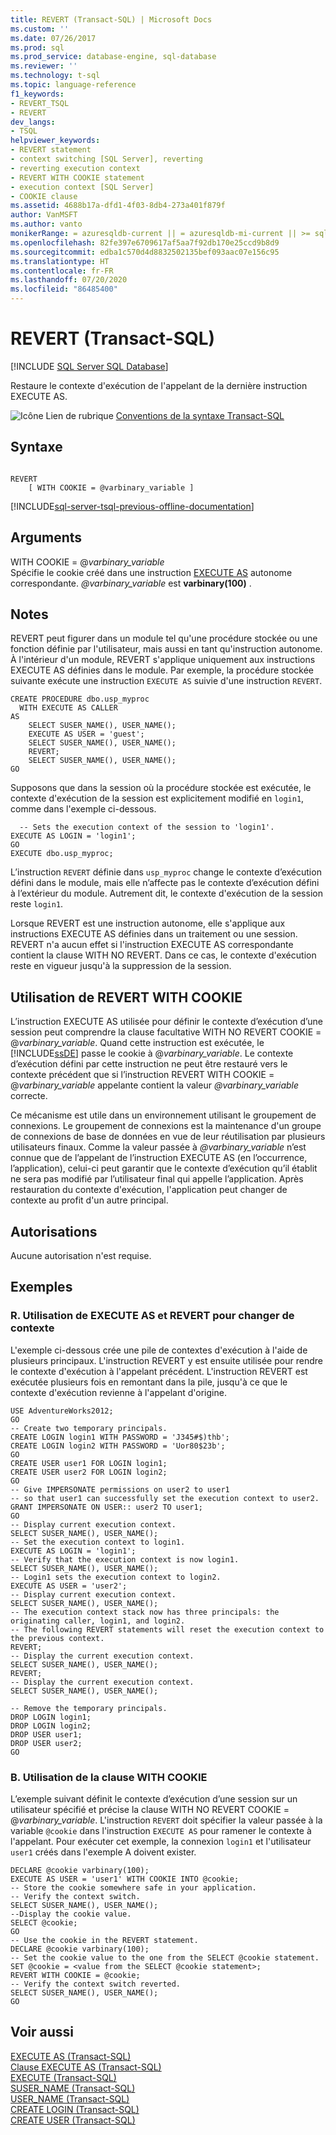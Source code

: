 ```yaml
---
title: REVERT (Transact-SQL) | Microsoft Docs
ms.custom: ''
ms.date: 07/26/2017
ms.prod: sql
ms.prod_service: database-engine, sql-database
ms.reviewer: ''
ms.technology: t-sql
ms.topic: language-reference
f1_keywords:
- REVERT_TSQL
- REVERT
dev_langs:
- TSQL
helpviewer_keywords:
- REVERT statement
- context switching [SQL Server], reverting
- reverting execution context
- REVERT WITH COOKIE statement
- execution context [SQL Server]
- COOKIE clause
ms.assetid: 4688b17a-dfd1-4f03-8db4-273a401f879f
author: VanMSFT
ms.author: vanto
monikerRange: = azuresqldb-current || = azuresqldb-mi-current || >= sql-server-2016 || >= sql-server-linux-2017 || = sqlallproducts-allversions||=azure-sqldw-latest
ms.openlocfilehash: 82fe397e6709617af5aa7f92db170e25ccd9b8d9
ms.sourcegitcommit: edba1c570d4d8832502135bef093aac07e156c95
ms.translationtype: HT
ms.contentlocale: fr-FR
ms.lasthandoff: 07/20/2020
ms.locfileid: "86485400"
---
```

# <a name="revert-transact-sql"></a>REVERT (Transact-SQL)
[!INCLUDE [SQL Server SQL Database](../../includes/applies-to-version/sql-asdb-asdbmi-asa.md)]   

  Restaure le contexte d'exécution de l'appelant de la dernière instruction EXECUTE AS.  
  
 ![Icône Lien de rubrique](../../database-engine/configure-windows/media/topic-link.gif "Icône du lien de rubrique") [Conventions de la syntaxe Transact-SQL](../../t-sql/language-elements/transact-sql-syntax-conventions-transact-sql.md)  
  
## <a name="syntax"></a>Syntaxe  
  
```  
  
REVERT  
    [ WITH COOKIE = @varbinary_variable ]  
```  
  
[!INCLUDE[sql-server-tsql-previous-offline-documentation](../../includes/sql-server-tsql-previous-offline-documentation.md)]

## <a name="arguments"></a>Arguments
 WITH COOKIE = @*varbinary_variable*  
 Spécifie le cookie créé dans une instruction [EXECUTE AS](../../t-sql/statements/execute-as-transact-sql.md) autonome correspondante. *\@varbinary_variable* est **varbinary(100)** .  
  
## <a name="remarks"></a>Notes  
 REVERT peut figurer dans un module tel qu'une procédure stockée ou une fonction définie par l'utilisateur, mais aussi en tant qu'instruction autonome. À l'intérieur d'un module, REVERT s'applique uniquement aux instructions EXECUTE AS définies dans le module. Par exemple, la procédure stockée suivante exécute une instruction `EXECUTE AS` suivie d'une instruction `REVERT`.  
  
```  
CREATE PROCEDURE dbo.usp_myproc   
  WITH EXECUTE AS CALLER  
AS   
    SELECT SUSER_NAME(), USER_NAME();  
    EXECUTE AS USER = 'guest';  
    SELECT SUSER_NAME(), USER_NAME();  
    REVERT;  
    SELECT SUSER_NAME(), USER_NAME();  
GO  
```  
  
 Supposons que dans la session où la procédure stockée est exécutée, le contexte d'exécution de la session est explicitement modifié en `login1`, comme dans l'exemple ci-dessous.  
  
```  
  -- Sets the execution context of the session to 'login1'.  
EXECUTE AS LOGIN = 'login1';  
GO  
EXECUTE dbo.usp_myproc;   
```  
  
 L’instruction `REVERT` définie dans `usp_myproc` change le contexte d’exécution défini dans le module, mais elle n’affecte pas le contexte d’exécution défini à l’extérieur du module. Autrement dit, le contexte d'exécution de la session reste `login1`.  
  
 Lorsque REVERT est une instruction autonome, elle s'applique aux instructions EXECUTE AS définies dans un traitement ou une session. REVERT n'a aucun effet si l'instruction EXECUTE AS correspondante contient la clause WITH NO REVERT. Dans ce cas, le contexte d'exécution reste en vigueur jusqu'à la suppression de la session.  
  
## <a name="using-revert-with-cookie"></a>Utilisation de REVERT WITH COOKIE  
 L’instruction EXECUTE AS utilisée pour définir le contexte d’exécution d’une session peut comprendre la clause facultative WITH NO REVERT COOKIE = @*varbinary_variable*. Quand cette instruction est exécutée, le [!INCLUDE[ssDE](../../includes/ssde-md.md)] passe le cookie à @*varbinary_variable*. Le contexte d’exécution défini par cette instruction ne peut être restauré vers le contexte précédent que si l’instruction REVERT WITH COOKIE = @*varbinary_variable* appelante contient la valeur *\@varbinary_variable* correcte.  
  
 Ce mécanisme est utile dans un environnement utilisant le groupement de connexions. Le groupement de connexions est la maintenance d'un groupe de connexions de base de données en vue de leur réutilisation par plusieurs utilisateurs finaux. Comme la valeur passée à *\@varbinary_variable* n’est connue que de l’appelant de l’instruction EXECUTE AS (en l’occurrence, l’application), celui-ci peut garantir que le contexte d’exécution qu’il établit ne sera pas modifié par l’utilisateur final qui appelle l’application. Après restauration du contexte d'exécution, l'application peut changer de contexte au profit d'un autre principal.  
  
## <a name="permissions"></a>Autorisations  
 Aucune autorisation n'est requise.  
  
## <a name="examples"></a>Exemples  
  
### <a name="a-using-execute-as-and-revert-to-switch-context"></a>R. Utilisation de EXECUTE AS et REVERT pour changer de contexte  
 L'exemple ci-dessous crée une pile de contextes d'exécution à l'aide de plusieurs principaux. L'instruction REVERT y est ensuite utilisée pour rendre le contexte d'exécution à l'appelant précédent. L'instruction REVERT est exécutée plusieurs fois en remontant dans la pile, jusqu'à ce que le contexte d'exécution revienne à l'appelant d'origine.  
  
```  
USE AdventureWorks2012;  
GO  
-- Create two temporary principals.  
CREATE LOGIN login1 WITH PASSWORD = 'J345#$)thb';  
CREATE LOGIN login2 WITH PASSWORD = 'Uor80$23b';  
GO  
CREATE USER user1 FOR LOGIN login1;  
CREATE USER user2 FOR LOGIN login2;  
GO  
-- Give IMPERSONATE permissions on user2 to user1  
-- so that user1 can successfully set the execution context to user2.  
GRANT IMPERSONATE ON USER:: user2 TO user1;  
GO  
-- Display current execution context.  
SELECT SUSER_NAME(), USER_NAME();  
-- Set the execution context to login1.   
EXECUTE AS LOGIN = 'login1';  
-- Verify that the execution context is now login1.  
SELECT SUSER_NAME(), USER_NAME();  
-- Login1 sets the execution context to login2.  
EXECUTE AS USER = 'user2';  
-- Display current execution context.  
SELECT SUSER_NAME(), USER_NAME();  
-- The execution context stack now has three principals: the originating caller, login1, and login2.  
-- The following REVERT statements will reset the execution context to the previous context.  
REVERT;  
-- Display the current execution context.  
SELECT SUSER_NAME(), USER_NAME();  
REVERT;  
-- Display the current execution context.  
SELECT SUSER_NAME(), USER_NAME();  
  
-- Remove the temporary principals.  
DROP LOGIN login1;  
DROP LOGIN login2;  
DROP USER user1;  
DROP USER user2;  
GO  
```  
  
### <a name="b-using-the-with-cookie-clause"></a>B. Utilisation de la clause WITH COOKIE  
 L’exemple suivant définit le contexte d’exécution d’une session sur un utilisateur spécifié et précise la clause WITH NO REVERT COOKIE = @*varbinary_variable*. L'instruction `REVERT` doit spécifier la valeur passée à la variable `@cookie` dans l'instruction `EXECUTE AS` pour ramener le contexte à l'appelant. Pour exécuter cet exemple, la connexion `login1` et l'utilisateur `user1` créés dans l'exemple A doivent exister.  
  
```  
DECLARE @cookie varbinary(100);  
EXECUTE AS USER = 'user1' WITH COOKIE INTO @cookie;  
-- Store the cookie somewhere safe in your application.  
-- Verify the context switch.  
SELECT SUSER_NAME(), USER_NAME();  
--Display the cookie value.  
SELECT @cookie;  
GO  
-- Use the cookie in the REVERT statement.  
DECLARE @cookie varbinary(100);  
-- Set the cookie value to the one from the SELECT @cookie statement.  
SET @cookie = <value from the SELECT @cookie statement>;  
REVERT WITH COOKIE = @cookie;  
-- Verify the context switch reverted.  
SELECT SUSER_NAME(), USER_NAME();  
GO  
```  
  
## <a name="see-also"></a>Voir aussi  
 [EXECUTE AS &#40;Transact-SQL&#41;](../../t-sql/statements/execute-as-transact-sql.md)   
 [Clause EXECUTE AS &#40;Transact-SQL&#41;](../../t-sql/statements/execute-as-clause-transact-sql.md)   
 [EXECUTE &#40;Transact-SQL&#41;](../../t-sql/language-elements/execute-transact-sql.md)   
 [SUSER_NAME &#40;Transact-SQL&#41;](../../t-sql/functions/suser-name-transact-sql.md)   
 [USER_NAME &#40;Transact-SQL&#41;](../../t-sql/functions/user-name-transact-sql.md)   
 [CREATE LOGIN &#40;Transact-SQL&#41;](../../t-sql/statements/create-login-transact-sql.md)   
 [CREATE USER &#40;Transact-SQL&#41;](../../t-sql/statements/create-user-transact-sql.md)  
  
  
